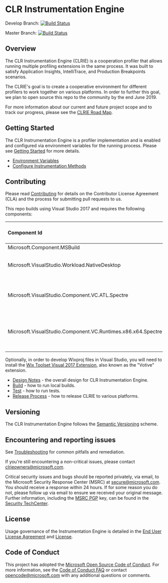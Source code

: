﻿# CLR Instrumentation Engine

Develop Branch: [![Build Status](https://devdiv.visualstudio.com/DevDiv/_apis/build/status/ClrInstrumentationEngine/GitHub/ClrInstrumentationEngine-CI-Yaml)](https://devdiv.visualstudio.com/DevDiv/_build/latest?definitionId=11310)

Master Branch: [![Build Status](https://devdiv.visualstudio.com/DevDiv/_apis/build/status/ClrInstrumentationEngine/GitHub/ClrInstrumentationEngine-Signed-Yaml)](https://devdiv.visualstudio.com/DevDiv/_build/latest?definitionId=11311)

## Overview

The CLR Instrumentation Engine (CLRIE) is a cooperation profiler that allows running multiple profiling extensions in the same process. It was built to satisfy Application Insights, IntelliTrace, and Production Breakpoints scenarios.

The CLRIE's goal is to create a cooperative environment for different profilers to work together on various platforms. In order to further this goal, we plan to open source this repo to the community by the end June 2019.

For more information about our current and future project scope and to track our progress, please see the [CLRIE Road Map](roadmap.md).

## Getting Started

The CLR Instrumentation Engine is a profiler implementation and is enabled and configured via environment variables for the running process. Please see [Getting Started](docs/getting_started.md) for more details.

* [Environment Variables](docs/environment_variables.md)
* [Configure Instrumentation Methods](docs/configuration.md)

## Contributing

Please read [Contributing](CONTRIBUTING.md) for details on the Contributor License Agreement (CLA) and the process for submitting pull requests to us.

This repo builds using Visual Studio 2017 and requires the following components:

|Component Id|Component Friendly Name|
|:--|:--
Microsoft.Component.MSBuild|MSBuild
Microsoft.VisualStudio.Workload.NativeDesktop|Desktop development with C++ (Workload)
Microsoft.VisualStudio.Component.VC.ATL.Spectre|Visual C++ ATL (x86/x64) with Spectre Mitigations
Microsoft.VisualStudio.Component.VC.Runtimes.x86.x64.Spectre|VC++ 2017 version 15.9 v14.16 libs for spectre (x86 and x64)

Optionally, in order to develop Wixproj files in Visual Studio, you will need to install the [Wix Toolset Visual 2017 Extension](https://marketplace.visualstudio.com/items?itemName=RobMensching.WixToolsetVisualStudio2017Extension), also known as the "Votive" extension.

* [Design Notes](DESIGN-NOTES.md) - the overall design for CLR Instrumentation Engine.
* [Build](docs/build.md) - how to run local builds.
* [Test](docs/test.md) - how to run tests.
* [Release Process](docs/release_process.md) - how to release CLRIE to various platforms.

## Versioning

The CLR Instrumentation Engine follows the [Semantic Versioning](https://semver.org/) scheme.


## Encountering and reporting issues

See [Troubleshooting](docs/troubleshooting.md) for common pitfalls and remediation.

If you're still encountering a non-critical issues, please contact clrieowners@microsoft.com.

Critical security issues and bugs should be reported privately, via email, to the Microsoft Security
Response Center (MSRC) at [secure@microsoft.com](mailto:secure@microsoft.com). You should
receive a response within 24 hours. If for some reason you do not, please follow up via
email to ensure we received your original message. Further information, including the
[MSRC PGP](https://technet.microsoft.com/en-us/security/dn606155) key, can be found in
the [Security TechCenter](https://technet.microsoft.com/en-us/security/default).

## License

Usage governance of the Instrumentation Engine is detailed in the [End User License Agreement](Instrumentation%20Engine%20SDK%20EULA.rtf) and [License](LICENSE).

## Code of Conduct

This project has adopted the [Microsoft Open Source Code of Conduct](https://opensource.microsoft.com/codeofconduct/). For more information, see the [Code of Conduct FAQ](https://opensource.microsoft.com/codeofconduct/faq/) or contact opencode@microsoft.com with any additional questions or comments.
